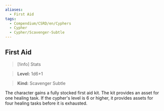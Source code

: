 ```yaml
---
aliases:
  - First Aid
tags:
  - Compendium/CSRD/en/Cyphers
  - Cypher
  - Cypher/Scavenger-Subtle
---
```

  
    
## First Aid    
>[!info] Stats    
> **Level:** 1d6+1    
> **Kind:** Scavenger Subtle  
    
The character gains a fully stocked first aid kit. The kit provides an asset for one healing task. If the cypher's level is 6 or higher, it provides assets for four healing tasks before it is exhausted.